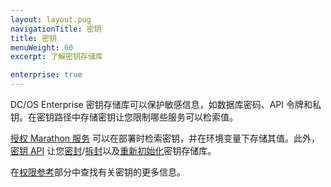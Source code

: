 ```yaml
---
layout: layout.pug
navigationTitle: 密钥
title: 密钥
menuWeight: 60
excerpt: 了解密钥存储库

enterprise: true
---
```

<!-- The source repository for this topic is https://github.com/dcos/dcos-docs-site -->


DC/OS Enterprise 密钥存储库可以保护敏感信息，如数据库密码、API 令牌和私钥。在密钥路径中存储密钥让您限制哪些服务可以检索值。

[授权 Marathon 服务](/1.11//security/ent/#spaces) 可以在部署时检索密钥，并在环境变量下存储其值。此外，[密钥 API](/1.11/security/ent/secrets/secrets-api/) 让您[密封](/1.11/security/ent/secrets/seal-store/)/[拆封](/1.11/security/ent/secrets/unseal-store/)以及[重新初始化](/1.11/security/ent/secrets/custom-key/)密钥存储库。

在[权限参考](/1.11/security/ent/perms-reference/#secrets)部分中查找有关密钥的更多信息。
